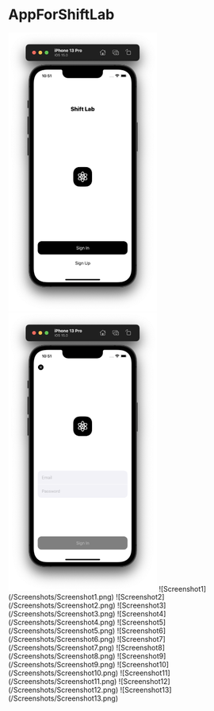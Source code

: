 # AppForShiftLab

<img src="/Screenshots/Screenshot1.png " width="300">
<img src="/Screenshots/Screenshot2.png " width="300">
![Screenshot1](/Screenshots/Screenshot1.png)
![Screenshot2](/Screenshots/Screenshot2.png)
![Screenshot3](/Screenshots/Screenshot3.png)
![Screenshot4](/Screenshots/Screenshot4.png)
![Screenshot5](/Screenshots/Screenshot5.png)
![Screenshot6](/Screenshots/Screenshot6.png)
![Screenshot7](/Screenshots/Screenshot7.png)
![Screenshot8](/Screenshots/Screenshot8.png)
![Screenshot9](/Screenshots/Screenshot9.png)
![Screenshot10](/Screenshots/Screenshot10.png)
![Screenshot11](/Screenshots/Screenshot11.png)
![Screenshot12](/Screenshots/Screenshot12.png)
![Screenshot13](/Screenshots/Screenshot13.png)
